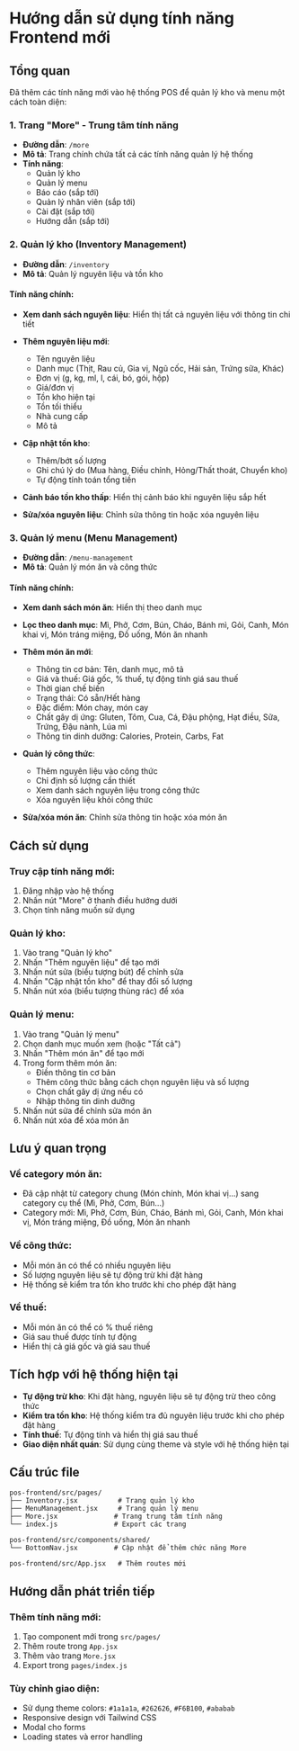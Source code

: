 # Hướng dẫn sử dụng tính năng Frontend mới

## Tổng quan

Đã thêm các tính năng mới vào hệ thống POS để quản lý kho và menu một cách toàn diện:

### 1. Trang "More" - Trung tâm tính năng
- **Đường dẫn**: `/more`
- **Mô tả**: Trang chính chứa tất cả các tính năng quản lý hệ thống
- **Tính năng**:
  - Quản lý kho
  - Quản lý menu
  - Báo cáo (sắp tới)
  - Quản lý nhân viên (sắp tới)
  - Cài đặt (sắp tới)
  - Hướng dẫn (sắp tới)

### 2. Quản lý kho (Inventory Management)
- **Đường dẫn**: `/inventory`
- **Mô tả**: Quản lý nguyên liệu và tồn kho

#### Tính năng chính:
- **Xem danh sách nguyên liệu**: Hiển thị tất cả nguyên liệu với thông tin chi tiết
- **Thêm nguyên liệu mới**: 
  - Tên nguyên liệu
  - Danh mục (Thịt, Rau củ, Gia vị, Ngũ cốc, Hải sản, Trứng sữa, Khác)
  - Đơn vị (g, kg, ml, l, cái, bó, gói, hộp)
  - Giá/đơn vị
  - Tồn kho hiện tại
  - Tồn tối thiểu
  - Nhà cung cấp
  - Mô tả

- **Cập nhật tồn kho**:
  - Thêm/bớt số lượng
  - Ghi chú lý do (Mua hàng, Điều chỉnh, Hỏng/Thất thoát, Chuyển kho)
  - Tự động tính toán tổng tiền

- **Cảnh báo tồn kho thấp**: Hiển thị cảnh báo khi nguyên liệu sắp hết
- **Sửa/xóa nguyên liệu**: Chỉnh sửa thông tin hoặc xóa nguyên liệu

### 3. Quản lý menu (Menu Management)
- **Đường dẫn**: `/menu-management`
- **Mô tả**: Quản lý món ăn và công thức

#### Tính năng chính:
- **Xem danh sách món ăn**: Hiển thị theo danh mục
- **Lọc theo danh mục**: Mì, Phở, Cơm, Bún, Cháo, Bánh mì, Gỏi, Canh, Món khai vị, Món tráng miệng, Đồ uống, Món ăn nhanh

- **Thêm món ăn mới**:
  - Thông tin cơ bản: Tên, danh mục, mô tả
  - Giá và thuế: Giá gốc, % thuế, tự động tính giá sau thuế
  - Thời gian chế biến
  - Trạng thái: Có sẵn/Hết hàng
  - Đặc điểm: Món chay, món cay
  - Chất gây dị ứng: Gluten, Tôm, Cua, Cá, Đậu phộng, Hạt điều, Sữa, Trứng, Đậu nành, Lúa mì
  - Thông tin dinh dưỡng: Calories, Protein, Carbs, Fat

- **Quản lý công thức**:
  - Thêm nguyên liệu vào công thức
  - Chỉ định số lượng cần thiết
  - Xem danh sách nguyên liệu trong công thức
  - Xóa nguyên liệu khỏi công thức

- **Sửa/xóa món ăn**: Chỉnh sửa thông tin hoặc xóa món ăn

## Cách sử dụng

### Truy cập tính năng mới:
1. Đăng nhập vào hệ thống
2. Nhấn nút "More" ở thanh điều hướng dưới
3. Chọn tính năng muốn sử dụng

### Quản lý kho:
1. Vào trang "Quản lý kho"
2. Nhấn "Thêm nguyên liệu" để tạo mới
3. Nhấn nút sửa (biểu tượng bút) để chỉnh sửa
4. Nhấn "Cập nhật tồn kho" để thay đổi số lượng
5. Nhấn nút xóa (biểu tượng thùng rác) để xóa

### Quản lý menu:
1. Vào trang "Quản lý menu"
2. Chọn danh mục muốn xem (hoặc "Tất cả")
3. Nhấn "Thêm món ăn" để tạo mới
4. Trong form thêm món ăn:
   - Điền thông tin cơ bản
   - Thêm công thức bằng cách chọn nguyên liệu và số lượng
   - Chọn chất gây dị ứng nếu có
   - Nhập thông tin dinh dưỡng
5. Nhấn nút sửa để chỉnh sửa món ăn
6. Nhấn nút xóa để xóa món ăn

## Lưu ý quan trọng

### Về category món ăn:
- Đã cập nhật từ category chung (Món chính, Món khai vị...) sang category cụ thể (Mì, Phở, Cơm, Bún...)
- Category mới: Mì, Phở, Cơm, Bún, Cháo, Bánh mì, Gỏi, Canh, Món khai vị, Món tráng miệng, Đồ uống, Món ăn nhanh

### Về công thức:
- Mỗi món ăn có thể có nhiều nguyên liệu
- Số lượng nguyên liệu sẽ tự động trừ khi đặt hàng
- Hệ thống sẽ kiểm tra tồn kho trước khi cho phép đặt hàng

### Về thuế:
- Mỗi món ăn có thể có % thuế riêng
- Giá sau thuế được tính tự động
- Hiển thị cả giá gốc và giá sau thuế

## Tích hợp với hệ thống hiện tại

- **Tự động trừ kho**: Khi đặt hàng, nguyên liệu sẽ tự động trừ theo công thức
- **Kiểm tra tồn kho**: Hệ thống kiểm tra đủ nguyên liệu trước khi cho phép đặt hàng
- **Tính thuế**: Tự động tính và hiển thị giá sau thuế
- **Giao diện nhất quán**: Sử dụng cùng theme và style với hệ thống hiện tại

## Cấu trúc file

```
pos-frontend/src/pages/
├── Inventory.jsx          # Trang quản lý kho
├── MenuManagement.jsx     # Trang quản lý menu
├── More.jsx              # Trang trung tâm tính năng
└── index.js              # Export các trang

pos-frontend/src/components/shared/
└── BottomNav.jsx         # Cập nhật để thêm chức năng More

pos-frontend/src/App.jsx   # Thêm routes mới
```

## Hướng dẫn phát triển tiếp

### Thêm tính năng mới:
1. Tạo component mới trong `src/pages/`
2. Thêm route trong `App.jsx`
3. Thêm vào trang `More.jsx`
4. Export trong `pages/index.js`

### Tùy chỉnh giao diện:
- Sử dụng theme colors: `#1a1a1a`, `#262626`, `#F6B100`, `#ababab`
- Responsive design với Tailwind CSS
- Modal cho forms
- Loading states và error handling 